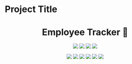 # Project Title

  <h1 align="center">Employee Tracker 👋</h1>

  <p align="center">
    <img src="https://img.shields.io/github/repo-size/MichaelPappas2662/Employee-Tracker" />
    <img src="https://img.shields.io/github/languages/top/MichaelPappas2662/Employee-Tracker"  />
    <img src="https://img.shields.io/github/issues/MichaelPappas2662/Employee-Tracker" />
    <img src="https://img.shields.io/github/last-commit/MichaelPappas2662/Employee-Tracker" >
</p>

<p align="center">
    <img src="https://img.shields.io/badge/Javascript-yellow" />
    <img src="https://img.shields.io/badge/express-blue"  />
    <img src="https://img.shields.io/badge/-node.js-green" />
    <img src="https://img.shields.io/badge/-inquirer-red" >
    <img src="https://img.shields.io/badge/-screencastify-lightgrey" />
    <img src="https://img.shields.io/badge/-MySQL-orange" />
</p>
